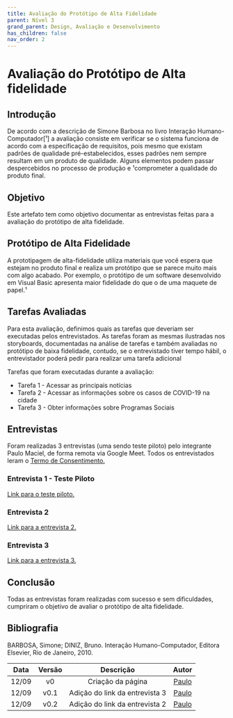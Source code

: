```yaml
---
title: Avaliação do Protótipo de Alta Fidelidade
parent: Nível 3
grand_parent: Design, Avaliação e Desenvolvimento
has_children: false
nav_order: 2
---
```


# Avaliação do Protótipo de Alta fidelidade

## Introdução

De acordo com a descrição de Simone Barbosa no livro Interação Humano-Computador[¹] a avaliação consiste em verificar se o sistema funciona de acordo com a especificação de requisitos, pois mesmo que existam padrões de qualidade pré-estabelecidos, esses padrões nem sempre resultam em um produto de qualidade. Alguns elementos podem passar despercebidos
no processo de produção e ¹comprometer a qualidade do produto final.

## Objetivo

Este artefato tem como objetivo documentar as entrevistas feitas para a avaliação do protótipo de alta fidelidade.


## Protótipo de Alta Fidelidade

A prototipagem de alta-fidelidade utiliza materiais que você espera que estejam no produto final e realiza um protótipo que se parece muito mais com algo acabado. Por exemplo, o protótipo de um software desenvolvido em Visual Basic apresenta maior fidelidade do que o de uma maquete de papel.¹


## Tarefas Avaliadas

Para esta avaliação, definimos quais as tarefas que deveriam ser executadas pelos entrevistados. As tarefas foram as mesmas ilustradas nos storyboards, documentadas na análise de tarefas e também avaliadas no protótipo de baixa fidelidade, contudo, se o entrevistado tiver tempo hábil, o entrevistador poderá pedir para realizar uma tarefa adicional

Tarefas que foram executadas durante a avaliação:
- Tarefa 1 - Acessar as principais notícias
- Tarefa 2 - Acessar as informações sobre os casos de COVID-19 na cidade
- Tarefa 3 - Obter informações sobre Programas Sociais

## Entrevistas

Foram realizadas 3 entrevistas (uma sendo teste piloto) pelo integrante Paulo Maciel, de forma remota via Google Meet. Todos os entrevistados leram o [Termo de Consentimento.](https://github.com/Interacao-Humano-Computador/2022.1-Prefeitura_Joao_Pessoa/blob/main/docs/assets/Termo_de_Consentimento.pdf)

### Entrevista 1 - Teste Piloto

[Link para o teste piloto.](https://youtu.be/)

### Entrevista 2

[Link para a entrevista 2.](https://youtu.be/kUgcnh_c0rY)

### Entrevista 3

[Link para a entrevista 3.](https://youtu.be/Vs97j1jkoSU)

## Conclusão

Todas as entrevistas foram realizadas com sucesso e sem dificuldades, cumpriram o objetivo de avaliar o protótipo de alta fidelidade.

## Bibliografia

BARBOSA, Simone; DINIZ, Bruno. Interação Humano-Computador, Editora Elsevier, Rio de Janeiro, 2010.

| Data  | Versão |     Descrição     |                    Autor                     |
|:-----:|:------:|:-----------------:|:--------------------------------------------:|
| 12/09 |   v0   | Criação da página | [Paulo](https://github.com/paulomacieltorresfilho) |
| 12/09 |   v0.1   | Adição do link da entrevista 3 | [Paulo](https://github.com/paulomacieltorresfilho) |
| 12/09 |   v0.2   | Adição do link da entrevista 2 | [Paulo](https://github.com/paulomacieltorresfilho) |


